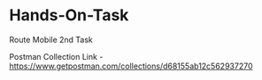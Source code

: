 # Hands-On-Task
Route Mobile 2nd Task

Postman Collection Link - https://www.getpostman.com/collections/d68155ab12c562937270
